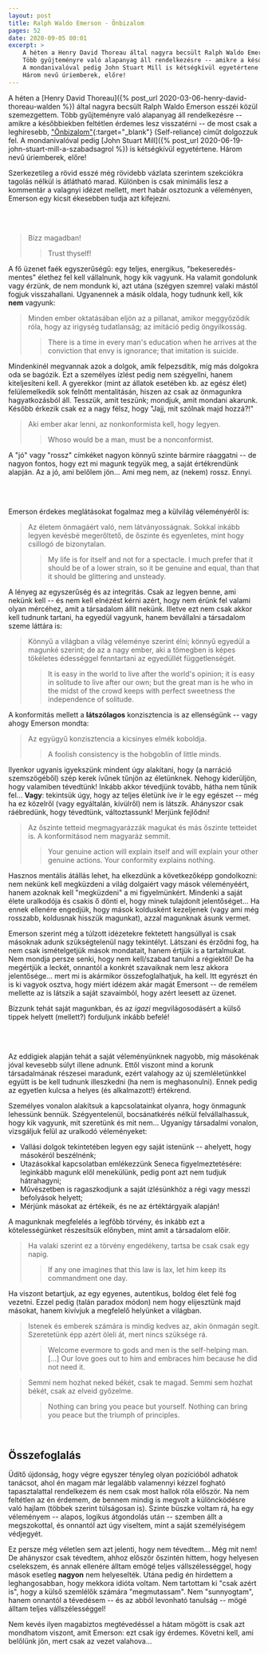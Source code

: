 ```yaml
---
layout: post
title: Ralph Waldo Emerson - Önbizalom
pages: 52
date: 2020-09-05 00:01
excerpt: >
    A héten a Henry David Thoreau által nagyra becsült Ralph Waldo Emerson esszéi közül szemezgettem.
    Több gyűjteményre való alapanyag áll rendelkezésre -- amikre a későbbiekben feltétlen érdemes lesz visszatérni -- de most csak a leghíresebb, "Önbizalom" (Self-reliance) címűt dolgozzuk fel.
    A mondanivalóval pedig John Stuart Mill is kétségkívül egyetértene.
    Három nevű úriemberek, előre!
---
```


A héten a [Henry David Thoreau]({% post_url 2020-03-06-henry-david-thoreau-walden %}) által nagyra becsült Ralph Waldo Emerson esszéi közül szemezgettem.
Több gyűjteményre való alapanyag áll rendelkezésre -- amikre a későbbiekben feltétlen érdemes lesz visszatérni -- de most csak a leghíresebb, ["Önbizalom"](https://www.goodreads.com/book/show/1760630.Self_Reliance){:target="_blank"} (Self-reliance) címűt dolgozzuk fel.
A mondanivalóval pedig [John Stuart Mill]({% post_url 2020-06-19-john-stuart-mill-a-szabadsagrol %}) is kétségkívül egyetértene.
Három nevű úriemberek, előre!

Szerkezetileg a rövid esszé még rövidebb vázlata szerintem szekciókra tagolás nélkül is átlátható marad.
Különben is csak minimális lesz a kommentár a valagnyi idézet mellett, mert habár osztozunk a véleményen, Emerson egy kicsit ékesebben tudja azt kifejezni.

<br />
<br />

> Bízz magadban!
> > Trust thyself!


A fő üzenet faék egyszerűségű: egy teljes, energikus, "bekeseredés-mentes" élethez fel kell vállalnunk, hogy kik vagyunk.
Ha valamit gondolunk vagy érzünk, de nem mondunk ki, azt utána (szégyen szemre) valaki mástól fogjuk visszahallani.
Ugyanennek a másik oldala, hogy tudnunk kell, kik **nem** vagyunk:


> Minden ember oktatásában eljön az a pillanat, amikor meggyőződik róla, hogy az irigység tudatlanság; az imitáció pedig öngyilkosság.
> > There is a time in every man's education when he arrives at the conviction that envy is ignorance; that imitation is suicide.


Mindenkinél megvannak azok a dolgok, amik felpezsdítik, míg más dolgokra oda se bagózik.
Ezt a személyes ízlést pedig nem szégyellni, hanem kiteljesíteni kell.
A gyerekkor (mint az állatok esetében kb. az egész élet) felülemelkedik sok felnőtt mentalitásán, hiszen az csak az önmagunkra hagyatkozásból áll.
Tesszük, amit teszünk; mondjuk, amit mondani akarunk.
Később érkezik csak ez a nagy félsz, hogy "Jajj, mit szólnak majd hozzá?!"


> Aki ember akar lenni, az nonkonformista kell, hogy legyen.
> > Whoso would be a man, must be a nonconformist.


A "jó" vagy "rossz" címkéket nagyon könnyű szinte bármire ráaggatni -- de nagyon fontos, hogy ezt mi magunk tegyük meg, a saját értékrendünk alapján.
Az a jó, ami belőlem jön...
Ami meg nem, az (nekem) rossz.
Ennyi.

<br />
<br />

Emerson érdekes meglátásokat fogalmaz meg a külvilág véleményéről is:


> Az életem önmagáért való, nem látványosságnak. Sokkal inkább legyen kevésbé megerőltető, de őszinte és egyenletes, mint hogy csillogó de bizonytalan.
> > My life is for itself and not for a spectacle. I much prefer that it should be of a lower strain, so it be genuine and equal, than that it should be glittering and unsteady.


A lényeg az egyszerűség és az integritás.
Csak az legyen benne, ami nekünk kell -- és nem kell elnézést kérni azért, hogy nem érünk fel valami olyan mércéhez, amit a társadalom állít nekünk.
Illetve ezt nem csak akkor kell tudnunk tartani, ha egyedül vagyunk, hanem bevállalni a társadalom szeme láttára is:


> Könnyű a világban a világ véleménye szerint élni; könnyű egyedül a magunké szerint; de az a nagy ember, aki a tömegben is képes tökéletes édességgel fenntartani az egyedüllét függetlenségét.
> > It is easy in the world to live after the world's opinion; it is easy in solitude to live after our own; but the great man is he who in the midst of the crowd keeps with perfect sweetness the independence of solitude.

A konformitás mellett a **látszólagos** konzisztencia is az ellenségünk -- vagy ahogy Emerson mondta:


> Az együgyű konzisztencia a kicsinyes elmék koboldja.
> > A foolish consistency is the hobgoblin of little minds.


Ilyenkor ugyanis igyekszünk mindent úgy alakítani, hogy (a narráció szemszögéből) szép kerek ívűnek tűnjön az életünknek.
Nehogy kiderüljön, hogy valamiben tévedtünk!
Inkább akkor tévedjünk tovább, hátha nem tűnik fel...
**Vagy**: tekintsük úgy, hogy az teljes életünk íve ír le egy egészet -- még ha ez közelről (vagy egyáltalán, kívülről) nem is látszik.
Ahányszor csak ráébredünk, hogy tévedtünk, változtassunk!
Merjünk fejlődni!


> Az őszinte tetteid megmagyarázzák magukat és más őszinte tetteidet is. A konformitásod nem magyaráz semmit.
> > Your genuine action will explain itself and will explain your other genuine actions. Your conformity explains nothing.


Hasznos mentális átállás lehet, ha elkezdünk a következőképp gondolkozni: nem nekünk kell megküzdeni a világ dolgaiért vagy mások véleményéért, hanem azoknak kell "megküzdeni" a mi figyelmünkért.
Mindenki a saját élete uralkodója és csakis ő dönti el, hogy minek tulajdonít jelentőséget...
Ha ennek ellenére engedjük, hogy mások koldusként kezeljenek (vagy ami még rosszabb, koldusnak hisszük magunkat), azzal magunknak ásunk vermet.

Emerson szerint még a túlzott idézetekre fektetett hangsúllyal is csak másoknak adunk szükségtelenül nagy tekintélyt.
Látszani és érződni fog, ha nem csak ismételgetjük mások mondatait, hanem értjük is a tartalmukat.
Nem mondja persze senki, hogy nem kell/szabad tanulni a régiektől!
De ha megértjük a leckét, onnantól a konkrét szavaiknak nem lesz akkora jelentősége... mert mi is akármikor összefoglalhatjuk, ha kell.
Itt egyrészt én is ki vagyok osztva, hogy miért idézem akár magát Emersont -- de remélem mellette az is látszik a saját szavaimból, hogy azért leesett az üzenet.

Bízzunk tehát saját magunkban, és az _igazi_ megvilágosodásért a külső tippek helyett (mellett?) forduljunk inkább befelé!

<br />
<br />

Az eddigiek alapján tehát a saját véleményünknek nagyobb, míg másokénak jóval kevesebb súlyt illene adnunk.
Ettől viszont mind a korunk társadalmának részesei maradunk, ezért valahogy az új szemléletünkkel együtt is be kell tudnunk illeszkedni (ha nem is meghasonulni).
Ennek pedig az egyetlen kulcsa a helyes (és alkalmazott!) értékrend.

Személyes vonalon alakítsuk a kapcsolatainkat olyanra, hogy önmagunk lehessünk bennük.
Szégyentelenül, bocsánatkérés nélkül felvállalhassuk, hogy kik vagyunk, mit szeretünk és mit nem...
Ugyanígy társadalmi vonalon, vizsgáljuk felül az uralkodó véleményeket:

- Vallási dolgok tekintetében legyen egy saját istenünk -- ahelyett, hogy másokéról beszélnénk;
- Utazásokkal kapcsolatban emlékezzünk Seneca figyelmeztetésére: leginkább magunk elől menekülünk, pedig pont azt nem tudjuk hátrahagyni;
- Művészetben is ragaszkodjunk a saját ízlésünkhöz a régi vagy messzi befolyások helyett;
- Mérjünk másokat az értékeik, és ne az értéktárgyaik alapján!

A magunknak megfelelés a legfőbb törvény, és inkább ezt a kötelességünket részesítsük előnyben, mint amit a társadalom előír.


> Ha valaki szerint ez a törvény engedékeny, tartsa be csak csak egy napig.
> > If any one imagines that this law is lax, let him keep its commandment one day.


Ha viszont betartjuk, az egy egyenes, autentikus, boldog élet felé fog vezetni.
Ezzel pedig (talán paradox módon) nem hogy elijesztünk majd másokat, hanem kivívjuk a megfelelő helyünket a világban.


> Istenek és emberek számára is mindig kedves az, akin önmagán segít. Szeretetünk épp azért öleli át, mert nincs szüksége rá.
> > Welcome evermore to gods and men is the self-helping man. [...] Our love goes out to him and embraces him because he did not need it.

> Semmi nem hozhat neked békét, csak te magad. Semmi sem hozhat békét, csak az elveid győzelme.
> > Nothing can bring you peace but yourself. Nothing can bring you peace but the triumph of principles.

<br />





















## Összefoglalás

Üdítő újdonság, hogy végre egyszer tényleg olyan pozícióból adhatok tanácsot, ahol én magam már legalább valamennyi kézzel fogható tapasztalattal rendelkezem és nem csak most hallok róla először.
Na nem feltétlen az én érdemem, de bennem mindig is megvolt a különcködésre való hajlam (többek szerint túlságosan is).
Szinte büszke voltam rá, ha egy véleményem -- alapos, logikus átgondolás után -- szemben állt a megszokottal, és onnantól azt úgy viseltem, mint a saját személyiségem védjegyét.

Ez persze még véletlen sem azt jelenti, hogy nem tévedtem...
Még mit nem!
De ahányszor csak tévedtem, ahhoz először őszintén hittem, hogy helyesen cselekszem, és annak ellenére álltam emögé teljes vállszélességgel, hogy mások esetleg **nagyon** nem helyeselték.
Utána pedig én hirdettem a leghangosabban, hogy mekkora idióta voltam.
Nem tartottam ki "csak azért is", hogy a külső szemlélők számára "megmutassam".
Nem "sunnyogtam", hanem onnantól a tévedésem -- és az abból levonható tanulság -- mögé álltam teljes vállszélességgel!

Nem kevés ilyen magabiztos megtévedéssel a hátam mögött is csak azt mondhatom viszont, amit Emerson: ezt csak így érdemes.
Követni kell, ami belőlünk jön, mert csak az vezet valahova...